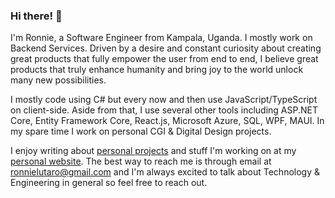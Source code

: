 ### Hi there! 👋
I'm Ronnie, a Software Engineer from Kampala, Uganda. I mostly work on Backend Services. Driven by a desire and constant curiosity about creating great products that fully empower the user from end to end, I believe great products that truly enhance humanity and bring joy to the world unlock many new possibilities.

I mostly code using C# but every now and then use JavaScript/TypeScript on client-side. Aside from that, I use several other tools including ASP.NET Core, Entity Framework Core, React.js, Microsoft Azure, SQL, WPF, MAUI. In my spare time I work on personal CGI & Digital Design projects.

I enjoy writing about [personal projects](https://ronnielutalo.github.io/projects/) and stuff I'm working on at my [personal website](https://ronnielutalo.github.io/). The best way to reach me is through email at ronnielutaro@gmail.com and I'm always excited to talk about Technology & Engineering in general so feel free to reach out.

